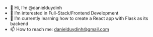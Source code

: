 - 👋 Hi, I’m @danielduydinh
- 👀 I’m interested in Full-Stack/Frontend Development
- 🌱 I’m currently learning how to create a React app with Flask as its backend
- 📫 How to reach me: danielduydinh@gmail.com

<!---
danielduydinh/danielduydinh is a ✨ special ✨ repository because its `README.md` (this file) appears on your GitHub profile.
You can click the Preview link to take a look at your changes.
--->
